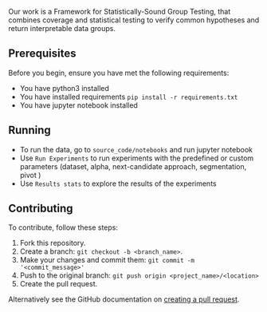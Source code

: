 Our work is a Framework for Statistically-Sound Group Testing,
that combines coverage  and statistical testing to verify common hypotheses and return interpretable data groups.

## Prerequisites
Before you begin, ensure you have met the following requirements:
<!--- These are just example requirements. Add, duplicate or remove as required --->
* You have python3  installed  
* You have installed requirements  `pip install -r requirements.txt`
* You have jupyter notebook installed
 

## Running

- To run the data, go to ```source_code/notebooks``` and run jupyter notebook 
- Use ```Run Experiments``` to run experiments with the predefined or custom parameters (dataset, alpha, next-candidate approach, segmentation, pivot )
- Use ```Results stats``` to explore the results of the experiments
 

## Contributing
To contribute, follow these steps:

1. Fork this repository.
2. Create a branch: `git checkout -b <branch_name>`.
3. Make your changes and commit them: `git commit -m '<commit_message>'`
4. Push to the original branch: `git push origin <project_name>/<location>`
5. Create the pull request.

Alternatively see the GitHub documentation on [creating a pull request](https://help.github.com/en/github/collaborating-with-issues-and-pull-requests/creating-a-pull-request).
